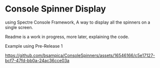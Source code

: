 # Console Spinner Display
using Spectre Console Framework,
A way to display all the spinners on a single screen.

Readme is a work in progress, more later, explaining the code.

Example using Pre-Release 1

https://github.com/bsampica/ConsoleSpinners/assets/16546166/c5e17127-bcf7-47fd-bb0a-24ac36cce03a

